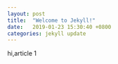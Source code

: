```yaml
---
layout: post
title:  "Welcome to Jekyll!"
date:   2019-01-23 15:30:40 +0800
categories: jekyll update
---
```



hi,article 1
